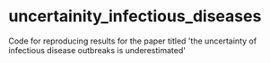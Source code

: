 # uncertainity_infectious_diseases
Code for reproducing results for the paper titled 'the uncertainty of infectious disease outbreaks is underestimated'
